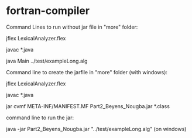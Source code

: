 # fortran-compiler
Command Lines to run without jar file in "more" folder:

jflex LexicalAnalyzer.flex

javac *.java

java Main ../test/exampleLong.alg

Command line to create the jarfile in "more" folder (with windows):

jflex LexicalAnalyzer.flex

javac *.java

jar cvmf META-INF/MANIFEST.MF Part2_Beyens_Nougba.jar *.class

command line to run the jar:

java -jar Part2_Beyens_Nougba.jar "../test/exampleLong.alg" (on windows)

